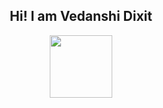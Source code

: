 <div id="header" align="center">
  <h2> Hi! I am Vedanshi Dixit</h2> <img src="https://media.giphy.com/media/C7o9DQBDU9WNLdacG1/giphy.gif" width="100"/>
</div>

<!--
**VedanshiDixit/vedanshidixit** is a ✨ _special_ ✨ repository because its `README.md` (this file) appears on your GitHub profile.

Here are some ideas to get you started:

- 🔭 I’m currently working on ...
- 🌱 I’m currently learning ...
- 👯 I’m looking to collaborate on ...
- 🤔 I’m looking for help with ...
- 💬 Ask me about ...
- 📫 How to reach me: ...
- 😄 Pronouns: ...
- ⚡ Fun fact: ...
-->
